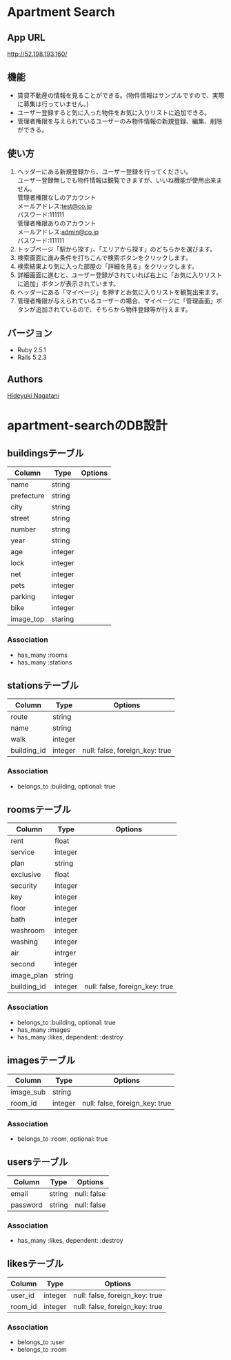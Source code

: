 # Apartment Search

## App URL
http://52.198.193.160/

## 機能
* 賃貸不動産の情報を見ることができる。(物件情報はサンプルですので、実際に募集は行っていません。)
* ユーザー登録すると気に入った物件をお気に入りリストに追加できる。
* 管理者権限を与えられているユーザーのみ物件情報の新規登録、編集、削除ができる。

## 使い方
1. ヘッダーにある新規登録から、ユーザー登録を行ってください。  
   ユーザー登録無しでも物件情報は観覧できますが、いいね機能が使用出来ません。  
   管理者権限なしのアカウント  
   メールアドレス:test@co.jp  
   パスワード:111111  
   管理者権限ありのアカウント  
   メールアドレス:admin@co.jp  
   パスワード:111111
2. トップページ「駅から探す」、「エリアから探す」のどちらかを選びます。
3. 検索画面に進み条件を打ちこんで検索ボタンをクリックします。
4. 検索結果より気に入った部屋の「詳細を見る」をクリックします。
5. 詳細画面に進むと、ユーザー登録がされていれば右上に「お気に入りリストに追加」ボタンが表示されています。
6. ヘッダーにある「マイページ」を押すとお気に入りリストを観覧出来ます。
7. 管理者権限が与えられているユーザーの場合、マイページに「管理画面」ボタンが追加されているので、そちらから物件登録等が行えます。

## バージョン
* Ruby 2.5.1
* Rails 5.2.3

## Authors
[Hideyuki Nagatani](/hide0902.md)

# apartment-searchのDB設計

## buildingsテーブル
|Column|Type|Options|
|------|----|-------|
|name|string||
|prefecture|string||
|city|string||
|street|string||
|number|string||
|year|string||
|age|integer||
|lock|integer||
|net|integer||
|pets|integer||
|parking|integer||
|bike|integer||
|image_top|staring||
### Association
- has_many :rooms
- has_many :stations

## stationsテーブル
|Column|Type|Options|
|------|----|-------|
|route|string||
|name|string||
|walk|integer||
|building_id|integer|null: false, foreign_key: true|
### Association
- belongs_to :building, optional: true

## roomsテーブル
|Column|Type|Options|
|------|----|-------|
|rent|float||
|service|integer||
|plan|string||
|exclusive|float||
|security|integer||
|key|integer||
|floor|integer||
|bath|integer||
|washroom|integer||
|washing|integer||
|air|intrger||
|second|integer|
|image_plan|string||
|building_id|integer|null: false, foreign_key: true|
### Association
- belongs_to :building, optional: true
- has_many :images
- has_many :likes, dependent: :destroy

## imagesテーブル
|Column|Type|Options|
|------|----|-------|
|image_sub|string||
|room_id|integer|null: false, foreign_key: true|
### Association
- belongs_to :room, optional: true

## usersテーブル
|Column|Type|Options|
|------|----|-------|
|email|string|null: false|
|password|string|null: false|
### Association
- has_many :likes, dependent: :destroy

## likesテーブル
|Column|Type|Options|
|------|----|-------|
|user_id|integer|null: false, foreign_key: true|
|room_id|integer|null: false, foreign_key: true|
### Association
- belongs_to :user
- belongs_to :room